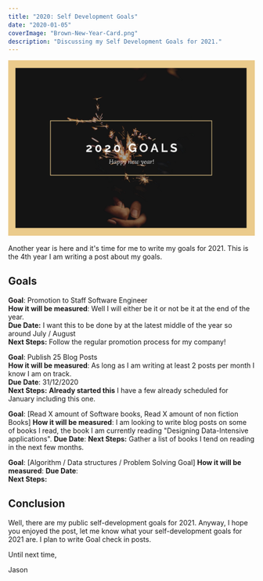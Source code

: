 ```yaml
---
title: "2020: Self Development Goals"
date: "2020-01-05"
coverImage: "Brown-New-Year-Card.png"
description: "Discussing my Self Development Goals for 2021."
---
```


![Cover Image](./images/Brown-New-Year-Card.png)

Another year is here and it's time for me to write my goals for 2021. This is the 4th year I am writing a post about my goals.

## Goals

**Goal**: Promotion to Staff Software Engineer  
**How it will be measured**: Well I will either be it or not be it at the end of the year.  
**Due Date:** I want this to be done by at the latest middle of the year so around July / August  
**Next Steps:** Follow the regular promotion process for my company!

**Goal**: Publish 25 Blog Posts  
**How it will be measured**: As long as I am writing at least 2 posts per month I know I am on track.  
**Due Date**: 31/12/2020  
**Next Steps:** **Already started this** I have a few already scheduled for January including this one.

**Goal**: [Read X amount of Software books, Read X amount of non fiction Books]
**How it will be measured**: I am looking to write blog posts on some of books I read, the book I am currently reading "Designing Data-Intensive applications".
**Due Date**:
**Next Steps:** Gather a list of books I tend on reading in the next few months.

**Goal**: [Algorithm / Data structures / Problem Solving Goal]
**How it will be measured**:
**Due Date**:  
**Next Steps:**

## Conclusion

Well, there are my public self-development goals for 2021. Anyway, I hope you enjoyed the post, let me know what your self-development goals for 2021 are. I plan to write Goal check in posts.

Until next time,

Jason
